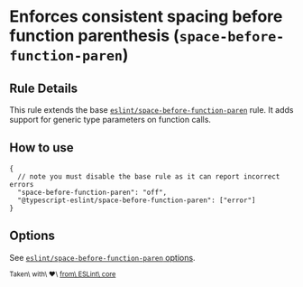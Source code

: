 Enforces consistent spacing before function parenthesis (`space-before-function-paren`)
=======================================================================================

Rule Details
------------

This rule extends the base [`eslint/space-before-function-paren`](https://eslint.org/docs/rules/space-before-function-paren) rule. It adds support for generic type parameters on function calls.

How to use
----------

    {
      // note you must disable the base rule as it can report incorrect errors
      "space-before-function-paren": "off",
      "@typescript-eslint/space-before-function-paren": ["error"]
    }

Options
-------

See [`eslint/space-before-function-paren` options](https://eslint.org/docs/rules/space-before-function-paren#options).

<sup>Taken\ with\ ❤️\ [from\ ESLint\ core](https://github.com/eslint/eslint/blob/master/docs/rules/space-before-function-paren.md)</sup>
